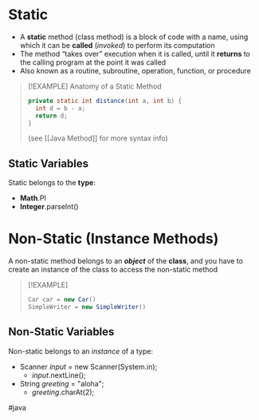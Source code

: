 # Static 
- A **static** method (class method) is a block of code with a name, using which it can be **called** (*invoked*) to perform its computation 
- The method “takes over” execution when it is called, until it **returns** to the calling program at the point it was called 
- Also known as a routine, subroutine, operation, function, or procedure

> [!EXAMPLE] Anatomy of a Static Method
> ```java
> private static int distance(int a, int b) {
> 	int d = b - a;
> 	return d;
> }
> ```
> (see [[Java Method]] for more syntax info)

## Static Variables
Static belongs to the **type**:
- **Math**.PI
- **Integer**.parseInt()

# Non-Static (Instance Methods)
A non-static method belongs to an ***object*** of the **class**, and you have to create an instance of the class to access the non-static method

> [!EXAMPLE]
> ```java
> Car car = new Car()
> SimpleWriter = new SimpleWriter()
> ```

## Non-Static Variables
Non-static belongs to an *instance* of a type:
- Scanner *input* = new Scanner(System.in);
	- *input*.nextLine();
- String *greeting* = "aloha";
	- *greeting*.charAt(2);

#java 